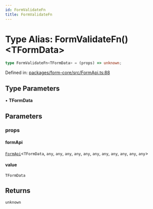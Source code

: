 ```yaml
---
id: FormValidateFn
title: FormValidateFn
---
```


<!-- DO NOT EDIT: this page is autogenerated from the type comments -->

# Type Alias: FormValidateFn()\<TFormData\>

```ts
type FormValidateFn<TFormData> = (props) => unknown;
```

Defined in: [packages/form-core/src/FormApi.ts:88](https://github.com/TanStack/form/blob/main/packages/form-core/src/FormApi.ts#L88)

## Type Parameters

• **TFormData**

## Parameters

### props

#### formApi

[`FormApi`](../../classes/formapi.md)\<`TFormData`, `any`, `any`, `any`, `any`, `any`, `any`, `any`, `any`, `any`, `any`, `any`\>

#### value

`TFormData`

## Returns

`unknown`

